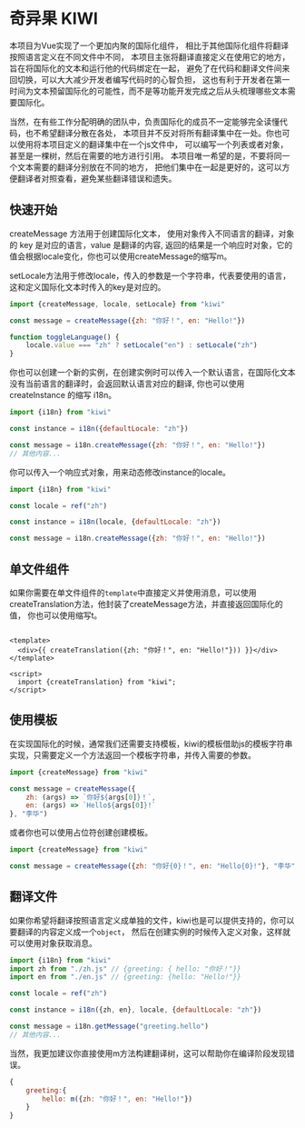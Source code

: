 # 奇异果 KIWI

本项目为Vue实现了一个更加内聚的国际化组件，
相比于其他国际化组件将翻译按照语言定义在不同文件中不同，
本项目主张将翻译直接定义在使用它的地方，旨在将国际化的文本和运行他的代码绑定在一起，
避免了在代码和翻译文件间来回切换，可以大大减少开发者编写代码时的心智负担，
这也有利于开发者在第一时间为文本预留国际化的可能性，而不是等功能开发完成之后从头梳理哪些文本需要国际化。

当然，在有些工作分配明确的团队中，负责国际化的成员不一定能够完全读懂代码，也不希望翻译分散在各处，
本项目并不反对将所有翻译集中在一处。你也可以使用将本项目定义的翻译集中在一个js文件中，
可以编写一个列表或者对象，甚至是一棵树，然后在需要的地方进行引用。
本项目唯一希望的是，不要将同一个文本需要的翻译分别放在不同的地方，
把他们集中在一起是更好的，这可以方便翻译者对照查看，避免某些翻译错误和遗失。

## 快速开始

createMessage 方法用于创建国际化文本，
使用对象传入不同语言的翻译，对象的 key 是对应的语言，value 是翻译的内容,
返回的结果是一个响应时对象，它的值会根据locale变化，你也可以使用createMessage的缩写m。

setLocale方法用于修改locale，传入的参数是一个字符串，代表要使用的语言，这和定义国际化文本时传入的key是对应的。

```javascript
import {createMessage, locale, setLocale} from "kiwi"

const message = createMessage({zh: "你好！", en: "Hello!"})

function toggleLanguage() {
    locale.value === "zh" ? setLocale("en") : setLocale("zh")
}
```

你也可以创建一个新的实例，在创建实例时可以传入一个默认语言，在国际化文本没有当前语言的翻译时，会返回默认语言对应的翻译,
你也可以使用 createInstance 的缩写 i18n。

```javascript
import {i18n} from "kiwi"

const instance = i18n({defaultLocale: "zh"})

const message = i18n.createMessage({zh: "你好！", en: "Hello!"})
// 其他内容...
```

你可以传入一个响应式对象，用来动态修改instance的locale。

```javascript
import {i18n} from "kiwi"

const locale = ref("zh")

const instance = i18n(locale, {defaultLocale: "zh"})

const message = i18n.createMessage({zh: "你好！", en: "Hello!"})
```

## 单文件组件

如果你需要在单文件组件的`template`中直接定义并使用消息，可以使用createTranslation方法，他封装了createMessage方法，并直接返回国际化的值，
你也可以使用缩写t。

```vue

<template>
  <div>{{ createTranslation({zh: "你好！", en: "Hello!"})) }}</div>
</template>

<script>
  import {createTranslation} from "kiwi";
</script>
```

## 使用模板

在实现国际化的时候，通常我们还需要支持模板，kiwi的模板借助js的模板字符串实现，只需要定义一个方法返回一个模板字符串，并传入需要的参数。

```javascript
import {createMessage} from "kiwi"

const message = createMessage({
    zh: (args) => `你好${args[0]}！`, 
    en: (args) => `Hello${args[0]}!`
}, "李华")
```

或者你也可以使用占位符创建创建模板。

```javascript
import {createMessage} from "kiwi"

const message = createMessage({zh: "你好{0}！", en: "Hello{0}!"}, "李华")
```

## 翻译文件

如果你希望将翻译按照语言定义成单独的文件，kiwi也是可以提供支持的，你可以要翻译的内容定义成一个`object`，
然后在创建实例的时候传入定义对象，这样就可以使用对象获取消息。

```javascript
import {i18n} from "kiwi"
import zh from "./zh.js" // {greeting: { hello: "你好！"}}
import en from "./en.js" // {greeting: {hello: "Hello!"}}

const locale = ref("zh")

const instance = i18n({zh, en}, locale, {defaultLocale: "zh"})

const message = i18n.getMessage("greeting.hello")
// 其他内容...
```

当然，我更加建议你直接使用m方法构建翻译树，这可以帮助你在编译阶段发现错误。

```javascript
{
    greeting:{
        hello: m({zh: "你好！", en: "Hello!"})
    }
}
```
